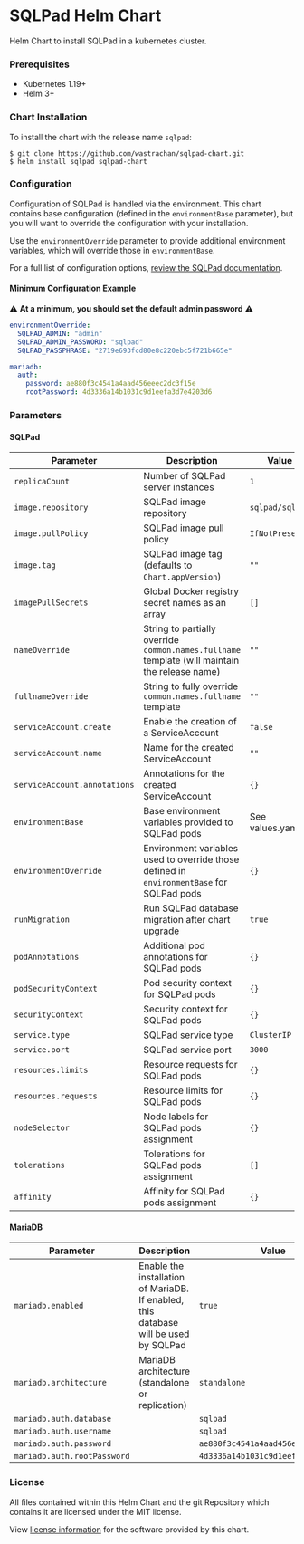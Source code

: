 # SQLPad Helm Chart

Helm Chart to install SQLPad in a kubernetes cluster.

### Prerequisites

- Kubernetes 1.19+
- Helm 3+

### Chart Installation

To install the chart with the release name `sqlpad`:

```shell
$ git clone https://github.com/wastrachan/sqlpad-chart.git
$ helm install sqlpad sqlpad-chart
```

### Configuration

Configuration of SQLPad is handled via the environment. This chart contains base configuration
(defined in the `environmentBase` parameter), but you will want to override the configuration with your installation.

Use the `environmentOverride` parameter to provide additional environment variables, which will override those in
`environmentBase`.

For a full list of configuration options, [review the SQLPad documentation](https://getsqlpad.com/#/configuration).

#### Minimum Configuration Example

:warning: **At a minimum, you should set the default admin password** :warning:

```yaml
environmentOverride:
  SQLPAD_ADMIN: "admin"
  SQLPAD_ADMIN_PASSWORD: "sqlpad"
  SQLPAD_PASSPHRASE: "2719e693fcd80e8c220ebc5f721b665e"

mariadb:
  auth:
    password: ae880f3c4541a4aad456eeec2dc3f15e
    rootPassword: 4d3336a14b1031c9d1eefa3d7e4203d6
```

### Parameters

#### SQLPad

| Parameter                    | Description                                                                                    | Value           |
| ---------------------------- | ---------------------------------------------------------------------------------------------- | --------------- |
| `replicaCount`               | Number of SQLPad server instances                                                              | `1`             |
| `image.repository`           | SQLPad image repository                                                                        | `sqlpad/sqlpad` |
| `image.pullPolicy`           | SQLPad image pull policy                                                                       | `IfNotPresent`  |
| `image.tag`                  | SQLPad image tag (defaults to `Chart.appVersion`)                                              | `""`            |
| `imagePullSecrets`           | Global Docker registry secret names as an array                                                | `[]`            |
| `nameOverride`               | String to partially override `common.names.fullname` template (will maintain the release name) | `""`            |
| `fullnameOverride`           | String to fully override `common.names.fullname` template                                      | `""`            |
| `serviceAccount.create`      | Enable the creation of a ServiceAccount                                                        | `false`         |
| `serviceAccount.name`        | Name for the created ServiceAccount                                                            | `""`            |
| `serviceAccount.annotations` | Annotations for the created ServiceAccount                                                     | `{}`            |
| `environmentBase`            | Base environment variables provided to SQLPad pods                                             | See values.yaml |
| `environmentOverride`        | Environment variables used to override those defined in `environmentBase` for SQLPad pods      | `{}`            |
| `runMigration`               | Run SQLPad database migration after chart upgrade                                              | `true`          |
| `podAnnotations`             | Additional pod annotations for SQLPad pods                                                     | `{}`            |
| `podSecurityContext`         | Pod security context for SQLPad pods                                                           | `{}`            |
| `securityContext`            | Security context for SQLPad pods                                                               | `{}`            |
| `service.type`               | SQLPad service type                                                                            | `ClusterIP`     |
| `service.port`               | SQLPad service port                                                                            | `3000`          |
| `resources.limits`           | Resource requests for SQLPad pods                                                              | `{}`            |
| `resources.requests`         | Resource limits for SQLPad pods                                                                | `{}`            |
| `nodeSelector`               | Node labels for SQLPad pods assignment                                                         | `{}`            |
| `tolerations`                | Tolerations for SQLPad pods assignment                                                         | `[]`            |
| `affinity`                   | Affinity for SQLPad pods assignment                                                            | `{}`            |

#### MariaDB

| Parameter                   | Description                                                                          | Value                              |
| --------------------------- | ------------------------------------------------------------------------------------ | ---------------------------------- |
| `mariadb.enabled`           | Enable the installation of MariaDB. If enabled, this database will be used by SQLPad | `true`                             |
| `mariadb.architecture`      | MariaDB architecture (standalone or replication)                                     | `standalone`                       |
| `mariadb.auth.database`     |                                                                                      | `sqlpad`                           |
| `mariadb.auth.username`     |                                                                                      | `sqlpad`                           |
| `mariadb.auth.password`     |                                                                                      | `ae880f3c4541a4aad456eeec2dc3f15e` |
| `mariadb.auth.rootPassword` |                                                                                      | `4d3336a14b1031c9d1eefa3d7e4203d6` |

### License

All files contained within this Helm Chart and the git Repository which contains it are licensed under the MIT license.

View [license information](https://github.com/sqlpad/sqlpad/blob/master/LICENSE.md) for the software provided by this chart.
